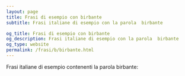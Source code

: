 ```yaml
---
layout: page
title: Frasi di esempio con birbante 
subtitle: Frasi italiane di esempio con la parola  birbante

og_title: Frasi di esempio con birbante 
og_description: Frasi italiane di esempio con la parola  birbante
og_type: website
permalink: /frasi/b/birbante.html
---
```


Frasi italiane di esempio contenenti la parola birbante:


